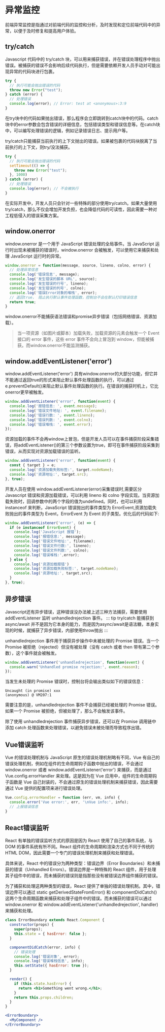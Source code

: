 # 异常监控
前端异常监控是指通过对前端代码的监控和分析，及时发现和定位前端代码中的异常，以便于及时修复和提高用户体验。

## try/catch
Javascript 代码中的 try/catch 块，可以用来捕获错误，并在错误处理程序中抛出错误。被捕获的错误不会影响后续代码执行，但是需要依赖开发人员手动对可能出现异常的代码块进行包裹。
```js
try {
  // 执行可能会抛出错误的代码
  throw new Error("test");
} catch (error) {
  // 处理错误
  console.log(error); // Error: test at <anonymous>:3:9
}
```
在try块中的代码如果抛出错误，那么程序会立即跳转到catch块中的代码。catch块中的error参数会包含错误的详细信息，包括错误类型和错误信息等。在catch块中，可以编写处理错误的逻辑，例如记录错误日志、提示用户等。

try/catch只能捕获当前执行的上下文抛出的错误。如果被包裹的代码块脱离了当前执行的上下文，则try/没法捕获。
```js
try {
  // 执行可能会抛出错误的代码
  setTimeout(() => {
    throw new Error("test");
  }, 1000)
} catch (error) {
  // 处理错误
  console.log(error); // 不会被执行
}
```
在实际开发中，开发人员只会针对一些特殊的部分使用try/catch。如果大量使用try/catch，那么不仅会增加开发负担，也会降低代码的可读性，因此需要一种对工程低侵入的错误采集方案。

## window.onerror
window.onerror 是一个用于 JavaScript 错误处理的全局事件。当 JavaScript 运行时出现未被捕获的错误时，window.onerror 会被触发，可以使用它来捕获和处理 JavaScript 运行时的异常。

```js
window.onerror = function(message, source, lineno, colno, error) {
  // 处理异常信息
  console.log('错误信息', message);
  console.log('发生错误的脚本 URL', source);
  console.log('发生错误的行号', lineno);
  console.log('发生错误的列号', colno);
  console.log('错误Error对象的堆栈', error);
  // 返回true， 阻止执行默认事件处理函数，控制台不会在默认打印错误信息
  return true;
}
```

window.onerror不能捕获语法错误和promise异步错误（包括网络错误、资源加载）。

> 当一项资源（如图片或脚本）加载失败，加载资源的元素会触发一个 Event 接口的 error 事件，这些 error 事件不会向上冒泡到 window，但能被捕获。而window.onerror不能监测捕获。

## window.addEventListener('error')
window.addEventListener('error') 具有window.onerror的大部分功能，但它并不能通过返回true的形式来阻止默认事件处理函数的执行，可以通过e.preventDefault()来阻止默认事件处理函数的执行。在错误的捕获时机上，它比onerror更早被触发。

```js
window.addEventListener('error', function(event) {
  console.log('报错信息: ', event.message);
  console.log('错误文件地址: ', event.filename);
  console.log('错误行数: ', event.lineno);
  console.log('错误列数: ', event.colno);
  console.log('错误堆栈: ', event.error);
});
```
资源加载的事件不会再window上冒泡，但是开发人员可以在事件捕获阶段采集错误，将addEventListener()的第三个参数设置为true，即可在事件捕获阶段采集到错误，从而实现对资源加载错误的监听。

```js
window.addEventListener('error', function(event) {
  const { target } = e;
  console.log('资源加载失败标签:', target.nodeName);
  console.log('资源地址:', target.src);
}, true);
```
开发人员在使用 window.addEventListener(error)采集错误时,需要区分 Javascript 错误和资源加载错误，可以利用 lineno 和 colno 字段实现。当资源加载失败时，回调参数中的两个字段的值为undefined。同时，也可以利用 instanceof 来判断，JavaScript 错误抛出的事件类型为 ErrorEvent,资源加载失败抛出的事件类型为 Event，ErrorEvent 为 Event 的子类型。优化后的代码如下:

```js
window.addEventListener('error', (e) => {
  if (e instanceof ErrorEvent) {
    console.log('JavaScript 报错');
    console.log('报错信息:', message);
    console.log('错误文件地址:', filename);
    console.log('错误文件行数:', lineno);
    console.log('错误文件列数:', colno);
    console.log('错误堆栈:',error);
  } else {
    console.log('资源加载报错')
    console.log('资源加载失败标签:', target.nodeName);
    console.log('资源地址:', target,src);
  }
}, true);
```

## 异步错误
Javascript还有异步错误，这种错误没办法被上述三种方法捕获，需要使用addEventListener 监听 unhandledrejection 事件。
::: tip
try/catch 能捕获到 async/await 并不是因为它本身的能力，而是因为async/await是语法糖，本身实现的时候，就捕获了异步错误，内部使用throw抛出
:::

unhandledrejection 事件用于捕获异步操作中未被处理的 Promise 错误。当一个 Promise 被拒绝（rejected）但没有被处理（没有 catch 或者 then 带有第二个参数），这个事件就会被触发。

```js
window.addEventListener('unhandledrejection', function(event) {
  console.warn('Unhandled promise rejection:', event.reason);
});
```
当发生未处理的 Promise 错误时，控制台将会输出类似如下的错误信息：
```
Uncaught (in promise) xxx
(anonymous) @ VM207:1
```

需要注意的是，unhandledrejection 事件不会捕获已经被处理的 Promise 错误。如果一个 Promise 被拒绝，但被处理了，那么不会触发该事件。

除了使用 unhandledrejection 事件捕获异步错误，还可以在 Promise 调用链中添加 catch 处理函数来处理错误，以避免错误未被处理而导致程序出错。

## Vue错误监听
Vue 的错误处理机制与 JavaScript 原生的错误处理机制略有不同，Vue 有自己的错误处理机制，例如在组件的生命周期钩子函数中抛出的错误，不会通过 window.onerror 或者 window.addEventListener('error') 来捕获，而是通过 Vue.config.errorHandler 来处理。这是因为在 Vue 应用中，组件的生命周期钩子函数是 Vue 自己封装的，不会通过原生的错误处理机制来捕获错误，因此需要通过 Vue 提供的配置项来进行错误处理。

```js
Vue.config.errorHandler = function (err, vm, info) {
  console.error('Vue error:', err, '\nVue info:', info);
  // 上报错误信息
}
```
## React错误监听
React 有单独的错误监听方式的原因是因为 React 使用了自己的事件系统，与 DOM 的事件系统有所不同。React 组件的生命周期和渲染方式也不同于传统的 HTML DOM，因此需要一个专门的错误处理机制来捕获和处理错误。

具体来说，React 中的错误分为两种类型：错误边界（Error Boundaries）和未捕获的错误（Unhandled Errors）。错误边界是一种特殊的 React 组件，用于处理其子组件中的错误，而未捕获的错误则是指那些没有被错误边界组件捕获的错误。

为了捕获和处理这两种类型的错误，React 提供了单独的错误处理机制。其中，错误边界可以通过 static getDerivedStateFromError() 和 componentDidCatch() 这两个生命周期函数来捕获和处理子组件中的错误。而未捕获的错误可以通过 window.onerror 和 window.addEventListener('unhandledrejection', handler) 来捕获和处理。

```jsx
class ErrorBoundary extends React.Component {
  constructor(props) {
    super(props);
    this.state = { hasError: false };
  }

  componentDidCatch(error, info) {
    // 错误处理
    console.log('错误对象', error);
    console.log('错误堆栈信息', info);
    this.setState({ hasError: true });
  }

  render() {
    if (this.state.hasError) {
      return <h1>Something went wrong.</h1>;
    }
    return this.props.children;
  }
}

<ErrorBoundary>
  <MyComponent />
</ErrorBoundary>
```

